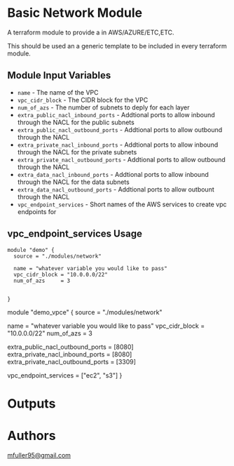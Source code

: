 Basic Network Module
===========

A terraform module to provide a <resource name> in AWS/AZURE/ETC,ETC.

This should be used an a generic template to be included in every terraform module.

Module Input Variables
----------------------

- `name` - The name of the VPC
- `vpc_cidr_block` - The CIDR block for the VPC
- `num_of_azs` - The number of subnets to deply for each layer
- `extra_public_nacl_inbound_ports` - Addtional ports to allow inbound through the NACL for the public subnets
- `extra_public_nacl_outbound_ports` - Addtional ports to allow outbound through the NACL
- `extra_private_nacl_inbound_ports` - Addtional ports to allow inbound through the NACL for the private subnets
- `extra_private_nacl_outbound_ports` - Addtional ports to allow outbound through the NACL
- `extra_data_nacl_inbound_ports` - Addtional ports to allow inbound through the NACL for the data subnets
- `extra_data_nacl_outbound_ports` - Addtional ports to allow outbount through the NACL
- `vpc_endpoint_services` - Short names of the AWS services to create vpc endpoints for

vpc_endpoint_services
Usage
-----

```hcl
module "demo" {
  source = "./modules/network"

  name = "whatever variable you would like to pass"
  vpc_cidr_block = "10.0.0.0/22"
  num_of_azs     = 3


}
```

module "demo_vpce" {
  source = "./modules/network"

  name           = "whatever variable you would like to pass"
  vpc_cidr_block = "10.0.0.0/22"
  num_of_azs     = 3

  extra_public_nacl_outbound_ports  = [8080]
  extra_private_nacl_inbound_ports  = [8080]
  extra_private_nacl_outbound_ports = [3309]

  vpc_endpoint_services = ["ec2", "s3"]
}


Outputs
=======

Authors
=======

mfuller95@gmail.com
